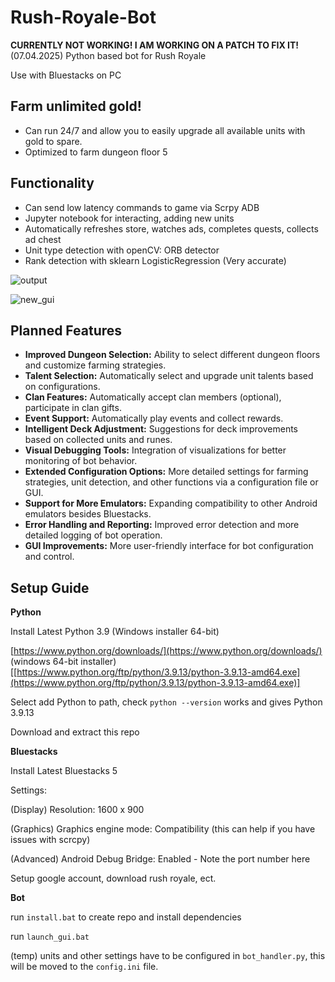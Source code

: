 # Rush-Royale-Bot
 **CURRENTLY NOT WORKING! I AM WORKING ON A PATCH TO FIX IT!** (07.04.2025)
Python based bot for Rush Royale

Use with Bluestacks on PC

## Farm unlimited gold!
* Can run 24/7 and allow you to easily upgrade all available units with gold to spare.
* Optimized to farm dungeon floor 5

## Functionality
* Can send low latency commands to game via Scrpy ADB
* Jupyter notebook for interacting, adding new units
* Automatically refreshes store, watches ads, completes quests, collects ad chest
* Unit type detection with openCV: ORB detector
* Rank detection with sklearn LogisticRegression (Very accurate)

![output](https://user-images.githubusercontent.com/71280183/171181226-d680e7ca-729f-4c3d-8fc6-573736371dfb.png)

![new_gui](https://user-images.githubusercontent.com/71280183/183141310-841b100a-2ddb-4f59-a6d9-4c7789ba72db.png)

## Planned Features

* **Improved Dungeon Selection:** Ability to select different dungeon floors and customize farming strategies.
* **Talent Selection:** Automatically select and upgrade unit talents based on configurations.
* **Clan Features:** Automatically accept clan members (optional), participate in clan gifts.
* **Event Support:** Automatically play events and collect rewards.
* **Intelligent Deck Adjustment:** Suggestions for deck improvements based on collected units and runes.
* **Visual Debugging Tools:** Integration of visualizations for better monitoring of bot behavior.
* **Extended Configuration Options:** More detailed settings for farming strategies, unit detection, and other functions via a configuration file or GUI.
* **Support for More Emulators:** Expanding compatibility to other Android emulators besides Bluestacks.
* **Error Handling and Reporting:** Improved error detection and more detailed logging of bot operation.
* **GUI Improvements:** More user-friendly interface for bot configuration and control.

## Setup Guide

**Python**

Install Latest Python 3.9 (Windows installer 64-bit)

[https://www.python.org/downloads/](https://www.python.org/downloads/) (windows 64-bit installer) [[https://www.python.org/ftp/python/3.9.13/python-3.9.13-amd64.exe](https://www.python.org/ftp/python/3.9.13/python-3.9.13-amd64.exe)]

Select add Python to path, check `python --version` works and gives Python 3.9.13

Download and extract this repo

**Bluestacks**

Install Latest Bluestacks 5

Settings:

(Display) Resolution: 1600 x 900

(Graphics) Graphics engine mode: Compatibility (this can help if you have issues with scrcpy)

(Advanced) Android Debug Bridge: Enabled - Note the port number here

Setup google account, download rush royale, ect.

**Bot**

run `install.bat` to create repo and install dependencies

run `launch_gui.bat`

(temp) units and other settings have to be configured in `bot_handler.py`, this will be moved to the `config.ini` file.
